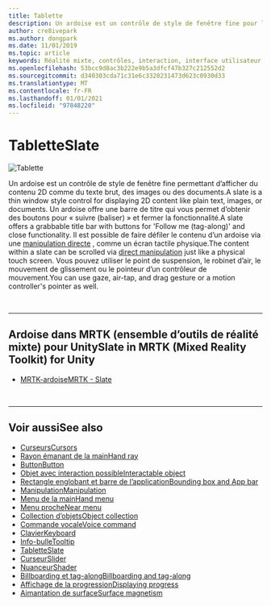 ```yaml
---
title: Tablette
description: Un ardoise est un contrôle de style de fenêtre fine pour l’affichage de contenu 2D.
author: cre8ivepark
ms.author: dongpark
ms.date: 11/01/2019
ms.topic: article
keywords: Réalité mixte, contrôles, interaction, interface utilisateur, expérience utilisateur, casque de réalité mixte, casque de réalité mixte, casque de réalité virtuelle, HoloLens, ardoise, MRTK, boîte à outils de réalité mixte
ms.openlocfilehash: 53bcc9d8ac3b222e9b5a3dfcf47b327c212552d2
ms.sourcegitcommit: d340303cda71c31e6c3320231473d623c0930d33
ms.translationtype: MT
ms.contentlocale: fr-FR
ms.lasthandoff: 01/01/2021
ms.locfileid: "97848220"
---
```

# <a name="slate"></a><span data-ttu-id="41a2e-104">Tablette</span><span class="sxs-lookup"><span data-stu-id="41a2e-104">Slate</span></span>

![Tablette](images/UX_Hero_Slate.jpg)

<span data-ttu-id="41a2e-106">Un ardoise est un contrôle de style de fenêtre fine permettant d’afficher du contenu 2D comme du texte brut, des images ou des documents.</span><span class="sxs-lookup"><span data-stu-id="41a2e-106">A slate is a thin window style control for displaying 2D content like plain text, images, or documents.</span></span> <span data-ttu-id="41a2e-107">Un ardoise offre une barre de titre qui vous permet d’obtenir des boutons pour « suivre (baliser) » et fermer la fonctionnalité.</span><span class="sxs-lookup"><span data-stu-id="41a2e-107">A slate offers a grabbable title bar with buttons for 'Follow me (tag-along)' and close functionality.</span></span> <span data-ttu-id="41a2e-108">Il est possible de faire défiler le contenu d’un ardoise via une [manipulation directe](direct-manipulation.md#2d-slate-interaction) , comme un écran tactile physique.</span><span class="sxs-lookup"><span data-stu-id="41a2e-108">The content within a slate can be scrolled via [direct manipulation](direct-manipulation.md#2d-slate-interaction) just like a physical touch screen.</span></span> <span data-ttu-id="41a2e-109">Vous pouvez utiliser le point de suspension, le robinet d’air, le mouvement de glissement ou le pointeur d’un contrôleur de mouvement.</span><span class="sxs-lookup"><span data-stu-id="41a2e-109">You can use gaze, air-tap, and drag gesture or a motion controller's pointer as well.</span></span>

<br>

---

## <a name="slate-in-mrtk-mixed-reality-toolkit-for-unity"></a><span data-ttu-id="41a2e-110">Ardoise dans MRTK (ensemble d’outils de réalité mixte) pour Unity</span><span class="sxs-lookup"><span data-stu-id="41a2e-110">Slate in MRTK (Mixed Reality Toolkit) for Unity</span></span>

* [<span data-ttu-id="41a2e-111">MRTK-ardoise</span><span class="sxs-lookup"><span data-stu-id="41a2e-111">MRTK - Slate</span></span>](https://microsoft.github.io/MixedRealityToolkit-Unity/Documentation/README_Slate.html)

<br>

---

## <a name="see-also"></a><span data-ttu-id="41a2e-112">Voir aussi</span><span class="sxs-lookup"><span data-stu-id="41a2e-112">See also</span></span>

* [<span data-ttu-id="41a2e-113">Curseurs</span><span class="sxs-lookup"><span data-stu-id="41a2e-113">Cursors</span></span>](cursors.md)
* [<span data-ttu-id="41a2e-114">Rayon émanant de la main</span><span class="sxs-lookup"><span data-stu-id="41a2e-114">Hand ray</span></span>](point-and-commit.md)
* [<span data-ttu-id="41a2e-115">Button</span><span class="sxs-lookup"><span data-stu-id="41a2e-115">Button</span></span>](button.md)
* [<span data-ttu-id="41a2e-116">Objet avec interaction possible</span><span class="sxs-lookup"><span data-stu-id="41a2e-116">Interactable object</span></span>](interactable-object.md)
* [<span data-ttu-id="41a2e-117">Rectangle englobant et barre de l’application</span><span class="sxs-lookup"><span data-stu-id="41a2e-117">Bounding box and App bar</span></span>](app-bar-and-bounding-box.md)
* [<span data-ttu-id="41a2e-118">Manipulation</span><span class="sxs-lookup"><span data-stu-id="41a2e-118">Manipulation</span></span>](direct-manipulation.md)
* [<span data-ttu-id="41a2e-119">Menu de la main</span><span class="sxs-lookup"><span data-stu-id="41a2e-119">Hand menu</span></span>](hand-menu.md)
* [<span data-ttu-id="41a2e-120">Menu proche</span><span class="sxs-lookup"><span data-stu-id="41a2e-120">Near menu</span></span>](near-menu.md)
* [<span data-ttu-id="41a2e-121">Collection d’objets</span><span class="sxs-lookup"><span data-stu-id="41a2e-121">Object collection</span></span>](object-collection.md)
* [<span data-ttu-id="41a2e-122">Commande vocale</span><span class="sxs-lookup"><span data-stu-id="41a2e-122">Voice command</span></span>](voice-input.md)
* [<span data-ttu-id="41a2e-123">Clavier</span><span class="sxs-lookup"><span data-stu-id="41a2e-123">Keyboard</span></span>](keyboard.md)
* [<span data-ttu-id="41a2e-124">Info-bulle</span><span class="sxs-lookup"><span data-stu-id="41a2e-124">Tooltip</span></span>](tooltip.md)
* [<span data-ttu-id="41a2e-125">Tablette</span><span class="sxs-lookup"><span data-stu-id="41a2e-125">Slate</span></span>](slate.md)
* [<span data-ttu-id="41a2e-126">Curseur</span><span class="sxs-lookup"><span data-stu-id="41a2e-126">Slider</span></span>](slider.md)
* [<span data-ttu-id="41a2e-127">Nuanceur</span><span class="sxs-lookup"><span data-stu-id="41a2e-127">Shader</span></span>](shader.md)
* [<span data-ttu-id="41a2e-128">Billboarding et tag-along</span><span class="sxs-lookup"><span data-stu-id="41a2e-128">Billboarding and tag-along</span></span>](billboarding-and-tag-along.md)
* [<span data-ttu-id="41a2e-129">Affichage de la progression</span><span class="sxs-lookup"><span data-stu-id="41a2e-129">Displaying progress</span></span>](progress.md)
* [<span data-ttu-id="41a2e-130">Aimantation de surface</span><span class="sxs-lookup"><span data-stu-id="41a2e-130">Surface magnetism</span></span>](surface-magnetism.md)
